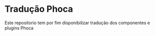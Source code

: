 Tradução Phoca
================

Este repositorio tem por fim disponibilizar tradução dos componentes e plugins Phoca
